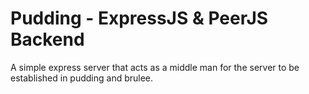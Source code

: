 # Pudding - ExpressJS & PeerJS Backend
A simple express server that acts as a middle man for the server to be established in pudding and brulee. 
